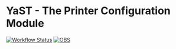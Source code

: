 # YaST - The Printer Configuration Module #

[![Workflow Status](https://github.com/yast/yast-printer/workflows/CI/badge.svg?branch=master)](
https://github.com/yast/yast-printer/actions?query=branch%3Amaster)
[![OBS](https://github.com/yast/yast-printer/actions/workflows/submit.yml/badge.svg)](https://github.com/yast/yast-printer/actions/workflows/submit.yml)
